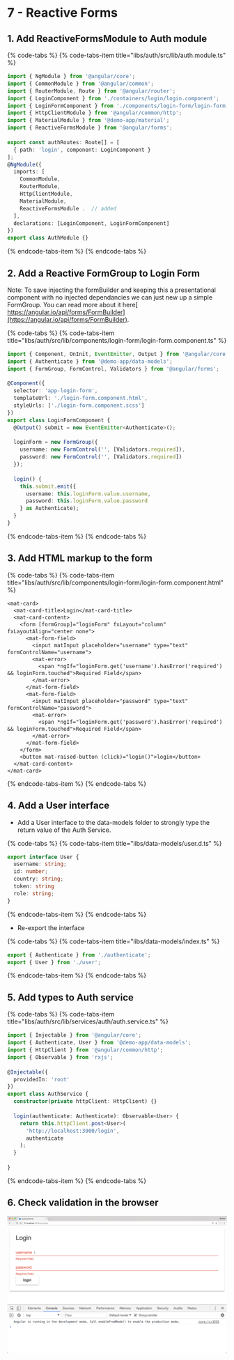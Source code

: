 # 7 - Reactive Forms

## 1. Add ReactiveFormsModule to Auth module

{% code-tabs %}
{% code-tabs-item title="libs/auth/src/lib/auth.module.ts" %}
```typescript
import { NgModule } from '@angular/core';
import { CommonModule } from '@angular/common';
import { RouterModule, Route } from '@angular/router';
import { LoginComponent } from './containers/login/login.component';
import { LoginFormComponent } from './components/login-form/login-form.component';
import { HttpClientModule } from '@angular/common/http';
import { MaterialModule } from '@demo-app/material';
import { ReactiveFormsModule } from '@angular/forms';

export const authRoutes: Route[] = [
  { path: 'login', component: LoginComponent }
];
@NgModule({
  imports: [
    CommonModule,
    RouterModule,
    HttpClientModule,
    MaterialModule,
    ReactiveFormsModule .  // added
  ],
  declarations: [LoginComponent, LoginFormComponent]
})
export class AuthModule {}

```
{% endcode-tabs-item %}
{% endcode-tabs %}

## 2. Add a Reactive FormGroup to Login Form

Note: To save injecting the formBuilder and keeping this a presentational component with no injected dependancies we can just new up a simple FormGroup. You can read more about it here[ https://angular.io/api/forms/FormBuilder](https://angular.io/api/forms/FormBuilder).

{% code-tabs %}
{% code-tabs-item title="libs/auth/src/lib/components/login-form/login-form.component.ts" %}
```typescript
import { Component, OnInit, EventEmitter, Output } from '@angular/core';
import { Authenticate } from '@demo-app/data-models';
import { FormGroup, FormControl, Validators } from '@angular/forms';

@Component({
  selector: 'app-login-form',
  templateUrl: './login-form.component.html',
  styleUrls: ['./login-form.component.scss']
})
export class LoginFormComponent {
  @Output() submit = new EventEmitter<Authenticate>();

  loginForm = new FormGroup({
    username: new FormControl('', [Validators.required]),
    password: new FormControl('', [Validators.required])
  });

  login() {
    this.submit.emit({
      username: this.loginForm.value.username,
      password: this.loginForm.value.password
    } as Authenticate);
  }
}
```
{% endcode-tabs-item %}
{% endcode-tabs %}

## 3. Add HTML markup to the form

{% code-tabs %}
{% code-tabs-item title="libs/auth/src/lib/components/login-form/login-form.component.html" %}
```markup
<mat-card>
  <mat-card-title>Login</mat-card-title>
  <mat-card-content>
    <form [formGroup]="loginForm" fxLayout="column" fxLayoutAlign="center none">
      <mat-form-field>
        <input matInput placeholder="username" type="text" formControlName="username">
        <mat-error>
          <span *ngIf="loginForm.get('username').hasError('required') && loginForm.touched">Required Field</span>
        </mat-error>
      </mat-form-field>
      <mat-form-field>
        <input matInput placeholder="password" type="text" formControlName="password">
        <mat-error>
          <span *ngIf="loginForm.get('password').hasError('required') && loginForm.touched">Required Field</span>
        </mat-error>
      </mat-form-field>
    </form>
    <button mat-raised-button (click)="login()">login</button>
  </mat-card-content>
</mat-card>

```
{% endcode-tabs-item %}
{% endcode-tabs %}

## 4. Add a User interface

* Add a User interface to the data-models folder to strongly type the return value of the Auth Service.

{% code-tabs %}
{% code-tabs-item title="libs/data-models/user.d.ts" %}
```typescript
export interface User {
  username: string;
  id: number;
  country: string;
  token: string
  role: string;
}
```
{% endcode-tabs-item %}
{% endcode-tabs %}

* Re-export the interface

{% code-tabs %}
{% code-tabs-item title="libs/data-models/index.ts" %}
```typescript
export { Authenticate } from './authenticate';
export { User } from './user';
```
{% endcode-tabs-item %}
{% endcode-tabs %}

## 5. Add types to Auth service

{% code-tabs %}
{% code-tabs-item title="libs/auth/src/lib/services/auth/auth.service.ts" %}
```typescript
import { Injectable } from '@angular/core';
import { Authenticate, User } from '@demo-app/data-models';
import { HttpClient } from '@angular/common/http';
import { Observable } from 'rxjs';

@Injectable({
  providedIn: 'root'
})
export class AuthService {
  constructor(private httpClient: HttpClient) {}

  login(authenticate: Authenticate): Observable<User> {
    return this.httpClient.post<User>(
      'http://localhost:3000/login',
      authenticate
    );
  }

}

```
{% endcode-tabs-item %}
{% endcode-tabs %}

## 6. Check validation in the browser

![Form validation errors](../.gitbook/assets/image.png)



